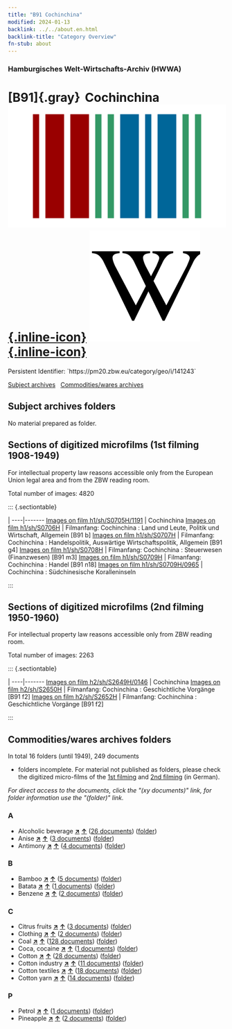 ```yaml
---
title: "B91 Cochinchina"
modified: 2024-01-13
backlink: ../../about.en.html
backlink-title: "Category Overview"
fn-stub: about
---
```


### Hamburgisches Welt-Wirtschafts-Archiv (HWWA)

# [B91]{.gray}&#8201; Cochinchina &#160; [![Wikidata](/images/Wikidata-logo.svg "Wikidata"){.inline-icon}](http://www.wikidata.org/entity/Q19955896) [![Wikipedia](/images/Wikipedia-W.svg "Wikipedia"){.inline-icon}](https://en.wikipedia.org/wiki/French_Cochinchina)

<div class="hint">Persistent Identifier: `https://pm20.zbw.eu/category/geo/i/141243`</div>





[Subject archives](#subject-archives-folders) &#160; [Commodities/wares archives](#commoditieswares-archives-folders)




## Subject archives folders








No material prepared as folder.



<a id="filmsections" />

## Sections of digitized microfilms (1st filming 1908-1949)

<p>For intellectual property law reasons accessible only from the European Union legal area and from the ZBW reading room.</p>



<p>Total number of images: 4820</p>




::: {.sectiontable}

 | 
----|-------
<a class="btn" href="https://pm20.zbw.eu/film/h1/sh/S0705H/1191" rel="nofollow">Images on film h1/sh/S0705H/1191</a> | Cochinchina
<a class="btn" href="https://pm20.zbw.eu/film/h1/sh/S0706H" rel="nofollow">Images on film h1/sh/S0706H</a> | Filmanfang: Cochinchina : Land und Leute, Politik und Wirtschaft, Allgemein [B91 b]
<a class="btn" href="https://pm20.zbw.eu/film/h1/sh/S0707H" rel="nofollow">Images on film h1/sh/S0707H</a> | Filmanfang: Cochinchina : Handelspolitik, Auswärtige Wirtschaftspolitik, Allgemein [B91 g4]
<a class="btn" href="https://pm20.zbw.eu/film/h1/sh/S0708H" rel="nofollow">Images on film h1/sh/S0708H</a> | Filmanfang: Cochinchina : Steuerwesen (Finanzwesen) [B91 m3]
<a class="btn" href="https://pm20.zbw.eu/film/h1/sh/S0709H" rel="nofollow">Images on film h1/sh/S0709H</a> | Filmanfang: Cochinchina : Handel [B91 n18]
<a class="btn" href="https://pm20.zbw.eu/film/h1/sh/S0709H/0965" rel="nofollow">Images on film h1/sh/S0709H/0965</a> | Cochinchina : Südchinesische Koralleninseln


:::




## Sections of digitized microfilms (2nd filming 1950-1960)

<p>For intellectual property law reasons accessible only from ZBW reading room.</p>



<p>Total number of images: 2263</p>




::: {.sectiontable}

 | 
----|-------
<a class="btn" href="https://pm20.zbw.eu/film/h2/sh/S2649H/0146" rel="nofollow">Images on film h2/sh/S2649H/0146</a> | Cochinchina
<a class="btn" href="https://pm20.zbw.eu/film/h2/sh/S2650H" rel="nofollow">Images on film h2/sh/S2650H</a> | Filmanfang: Cochinchina : Geschichtliche Vorgänge [B91 f2]
<a class="btn" href="https://pm20.zbw.eu/film/h2/sh/S2652H" rel="nofollow">Images on film h2/sh/S2652H</a> | Filmanfang: Cochinchina : Geschichtliche Vorgänge [B91 f2]


:::














## Commodities/wares archives folders











In total 16 folders (until 1949), 249 documents
- folders incomplete.  For material not published as folders, please check the
digitized micro-films of the [1st filming](/film/h1_wa.de.html) and [2nd
filming](/film/h2_wa.de.html) (in German).

_For direct access to the documents, click the "(xy documents)" link, for folder information use the "(folder)" link._



### A

- Alcoholic beverage [**&nearr;**](../../../ware/i/141966/about.en.html "Alcoholic beverage (xXX all over the world)") [**&uarr;**](../../../ware/about.en.html#PID20.02-Sp "Ware category system") (<a href="https://pm20.zbw.eu/iiifview/folder/wa/141966,141243" title="about: Alcoholic beverage : Cochinchina" target="_blank">26 documents</a>) ([folder](../../../../folder/wa/1419xx/141966/1412xx/141243/about.en.html))
- Anise [**&nearr;**](../../../ware/i/141976/about.en.html "Anise (xXX all over the world)") [**&uarr;**](../../../ware/about.en.html#PID20-Gw01 "Ware category system") (<a href="https://pm20.zbw.eu/iiifview/folder/wa/141976,141243" title="about: Anise : Cochinchina" target="_blank">3 documents</a>) ([folder](../../../../folder/wa/1419xx/141976/1412xx/141243/about.en.html))
- Antimony [**&nearr;**](../../../ware/i/141977/about.en.html "Antimony (xXX all over the world)") [**&uarr;**](../../../ware/about.en.html#PID07.01-Hm01 "Ware category system") (<a href="https://pm20.zbw.eu/iiifview/folder/wa/141977,141243" title="about: Antimony : Cochinchina" target="_blank">4 documents</a>) ([folder](../../../../folder/wa/1419xx/141977/1412xx/141243/about.en.html))

### B

- Bamboo [**&nearr;**](../../../ware/i/142035/about.en.html "Bamboo (xXX all over the world)") [**&uarr;**](../../../ware/about.en.html#PLW04-Gr02 "Ware category system") (<a href="https://pm20.zbw.eu/iiifview/folder/wa/142035,141243" title="about: Bamboo : Cochinchina" target="_blank">5 documents</a>) ([folder](../../../../folder/wa/1420xx/142035/1412xx/141243/about.en.html))
- Batata [**&nearr;**](../../../ware/i/142049/about.en.html "Batata (xXX all over the world)") [**&uarr;**](../../../ware/about.en.html#PLW04-Kf02 "Ware category system") (<a href="https://pm20.zbw.eu/iiifview/folder/wa/142049,141243" title="about: Batata : Cochinchina" target="_blank">1 documents</a>) ([folder](../../../../folder/wa/1420xx/142049/1412xx/141243/about.en.html))
- Benzene [**&nearr;**](../../../ware/i/142110/about.en.html "Benzene (xXX all over the world)") [**&uarr;**](../../../ware/about.en.html#PID13-Ko04 "Ware category system") (<a href="https://pm20.zbw.eu/iiifview/folder/wa/142110,141243" title="about: Benzene : Cochinchina" target="_blank">2 documents</a>) ([folder](../../../../folder/wa/1421xx/142110/1412xx/141243/about.en.html))

### C

- Citrus fruits [**&nearr;**](../../../ware/i/141948/about.en.html "Citrus fruits (xXX all over the world)") [**&uarr;**](../../../ware/about.en.html#PLW04-Zs "Ware category system") (<a href="https://pm20.zbw.eu/iiifview/folder/wa/141948,141243" title="about: Citrus fruits : Cochinchina" target="_blank">3 documents</a>) ([folder](../../../../folder/wa/1419xx/141948/1412xx/141243/about.en.html))
- Clothing [**&nearr;**](../../../ware/i/142106/about.en.html "Clothing (xXX all over the world)") [**&uarr;**](../../../ware/about.en.html#PID19-Bk "Ware category system") (<a href="https://pm20.zbw.eu/iiifview/folder/wa/142106,141243" title="about: Clothing : Cochinchina" target="_blank">2 documents</a>) ([folder](../../../../folder/wa/1421xx/142106/1412xx/141243/about.en.html))
- Coal [**&nearr;**](../../../ware/i/143120/about.en.html "Coal (xXX all over the world)") [**&uarr;**](../../../ware/about.en.html#PRB02.01 "Ware category system") (<a href="https://pm20.zbw.eu/iiifview/folder/wa/143120,141243" title="about: Coal : Cochinchina" target="_blank">128 documents</a>) ([folder](../../../../folder/wa/1431xx/143120/1412xx/141243/about.en.html))
- Coca, cocaine [**&nearr;**](../../../ware/i/143124/about.en.html "Coca, cocaine (xXX all over the world)") [**&uarr;**](../../../ware/about.en.html#PID04-Dr05 "Ware category system") (<a href="https://pm20.zbw.eu/iiifview/folder/wa/143124,141243" title="about: Coca, cocaine : Cochinchina" target="_blank">1 documents</a>) ([folder](../../../../folder/wa/1431xx/143124/1412xx/141243/about.en.html))
- Cotton [**&nearr;**](../../../ware/i/142089/about.en.html "Cotton (xXX all over the world)") [**&uarr;**](../../../ware/about.en.html#PLW04-Bw "Ware category system") (<a href="https://pm20.zbw.eu/iiifview/folder/wa/142089,141243" title="about: Cotton : Cochinchina" target="_blank">28 documents</a>) ([folder](../../../../folder/wa/1420xx/142089/1412xx/141243/about.en.html))
- Cotton industry [**&nearr;**](../../../ware/i/142091/about.en.html "Cotton industry (xXX all over the world)") [**&uarr;**](../../../ware/about.en.html#PID19-Bw01 "Ware category system") (<a href="https://pm20.zbw.eu/iiifview/folder/wa/142091,141243" title="about: Cotton industry : Cochinchina" target="_blank">11 documents</a>) ([folder](../../../../folder/wa/1420xx/142091/1412xx/141243/about.en.html))
- Cotton textiles [**&nearr;**](../../../ware/i/154932/about.en.html "Cotton textiles (xXX all over the world)") [**&uarr;**](../../../ware/about.en.html#PID19-Bw02 "Ware category system") (<a href="https://pm20.zbw.eu/iiifview/folder/wa/154932,141243" title="about: Cotton textiles : Cochinchina" target="_blank">18 documents</a>) ([folder](../../../../folder/wa/1549xx/154932/1412xx/141243/about.en.html))
- Cotton yarn [**&nearr;**](../../../ware/i/196460/about.en.html "Cotton yarn (xXX all over the world)") [**&uarr;**](../../../ware/about.en.html#PID19-Nf02 "Ware category system") (<a href="https://pm20.zbw.eu/iiifview/folder/wa/196460,141243" title="about: Cotton yarn : Cochinchina" target="_blank">14 documents</a>) ([folder](../../../../folder/wa/1964xx/196460/1412xx/141243/about.en.html))

### P

- Petrol [**&nearr;**](../../../ware/i/142108/about.en.html "Petrol (xXX all over the world)") [**&uarr;**](../../../ware/about.en.html#PID13.02-Ks02 "Ware category system") (<a href="https://pm20.zbw.eu/iiifview/folder/wa/142108,141243" title="about: Petrol : Cochinchina" target="_blank">1 documents</a>) ([folder](../../../../folder/wa/1421xx/142108/1412xx/141243/about.en.html))
- Pineapple [**&nearr;**](../../../ware/i/141970/about.en.html "Pineapple (xXX all over the world)") [**&uarr;**](../../../ware/about.en.html#PLW04-Tr01 "Ware category system") (<a href="https://pm20.zbw.eu/iiifview/folder/wa/141970,141243" title="about: Pineapple : Cochinchina" target="_blank">2 documents</a>) ([folder](../../../../folder/wa/1419xx/141970/1412xx/141243/about.en.html))




